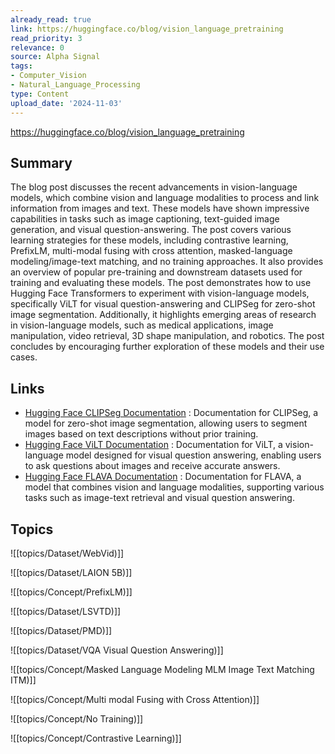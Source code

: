 ```yaml
---
already_read: true
link: https://huggingface.co/blog/vision_language_pretraining
read_priority: 3
relevance: 0
source: Alpha Signal
tags:
- Computer_Vision
- Natural_Language_Processing
type: Content
upload_date: '2024-11-03'
---
```


https://huggingface.co/blog/vision_language_pretraining
## Summary

The blog post discusses the recent advancements in vision-language models, which combine vision and language modalities to process and link information from images and text. These models have shown impressive capabilities in tasks such as image captioning, text-guided image generation, and visual question-answering. The post covers various learning strategies for these models, including contrastive learning, PrefixLM, multi-modal fusing with cross attention, masked-language modeling/image-text matching, and no training approaches. It also provides an overview of popular pre-training and downstream datasets used for training and evaluating these models. The post demonstrates how to use Hugging Face Transformers to experiment with vision-language models, specifically ViLT for visual question-answering and CLIPSeg for zero-shot image segmentation. Additionally, it highlights emerging areas of research in vision-language models, such as medical applications, image manipulation, video retrieval, 3D shape manipulation, and robotics. The post concludes by encouraging further exploration of these models and their use cases.
## Links

- [Hugging Face CLIPSeg Documentation](https://huggingface.co/docs/transformers/main/en/model_doc/clipseg) : Documentation for CLIPSeg, a model for zero-shot image segmentation, allowing users to segment images based on text descriptions without prior training.
- [Hugging Face ViLT Documentation](https://huggingface.co/docs/transformers/model_doc/vilt) : Documentation for ViLT, a vision-language model designed for visual question answering, enabling users to ask questions about images and receive accurate answers.
- [Hugging Face FLAVA Documentation](https://huggingface.co/docs/transformers/main/en/model_doc/flava) : Documentation for FLAVA, a model that combines vision and language modalities, supporting various tasks such as image-text retrieval and visual question answering.

## Topics

![[topics/Dataset/WebVid)]]

![[topics/Dataset/LAION 5B)]]

![[topics/Concept/PrefixLM)]]

![[topics/Dataset/LSVTD)]]

![[topics/Dataset/PMD)]]

![[topics/Dataset/VQA Visual Question Answering)]]

![[topics/Concept/Masked Language Modeling MLM Image Text Matching ITM)]]

![[topics/Concept/Multi modal Fusing with Cross Attention)]]

![[topics/Concept/No Training)]]

![[topics/Concept/Contrastive Learning)]]